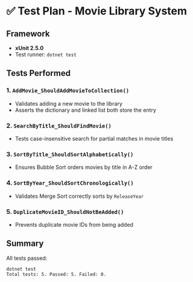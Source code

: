 
# ✅ Test Plan - Movie Library System

## Framework
- **xUnit 2.5.0**
- Test runner: `dotnet test`

## Tests Performed

### 1. `AddMovie_ShouldAddMovieToCollection()`
- Validates adding a new movie to the library
- Asserts the dictionary and linked list both store the entry

### 2. `SearchByTitle_ShouldFindMovie()`
- Tests case-insensitive search for partial matches in movie titles

### 3. `SortByTitle_ShouldSortAlphabetically()`
- Ensures Bubble Sort orders movies by title in A-Z order

### 4. `SortByYear_ShouldSortChronologically()`
- Validates Merge Sort correctly sorts by `ReleaseYear`

### 5. `DuplicateMovieID_ShouldNotBeAdded()`
- Prevents duplicate movie IDs from being added

## Summary
All tests passed:
```
dotnet test
Total tests: 5. Passed: 5. Failed: 0.
```
